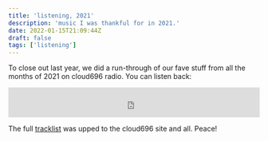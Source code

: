 ```yaml
---
title: 'listening, 2021'
description: 'music I was thankful for in 2021.'
date: 2022-01-15T21:09:44Z
draft: false
tags: ['listening']
---
```


To close out last year, we did a run-through of our fave stuff from all the
months of 2021 on cloud696 radio. You can listen back:

<iframe width="100%" height="60" src="https://www.mixcloud.com/widget/iframe/?hide_cover=1&mini=1&feed=%2Fcloud696%2Fepisode-5-20211230-185316%2F" frameborder="0" ></iframe>

The full [tracklist](https://www.cloud696.club/2021/12/episode-five/) was upped
to the cloud696 site and all. Peace!
